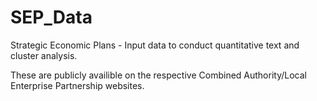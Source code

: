 # SEP_Data
Strategic Economic Plans -  Input data to conduct quantitative text and cluster analysis.

These are publicly availible on the respective Combined Authority/Local Enterprise Partnership websites.
